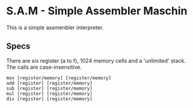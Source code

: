 # S.A.M - Simple Assembler Maschin

This is a simple assmenbler interpreter.

## Specs
There are six register (a to f), 1024 memory cells and a 'unlimited' stack.
The calls are case-insensitive.

``` ASM
mov [register/memory] [register/memory]
add [register] [register/memory]
sub [register] [register/memory]
mul [register] [register/memory]
div [register] [register/memory]
```